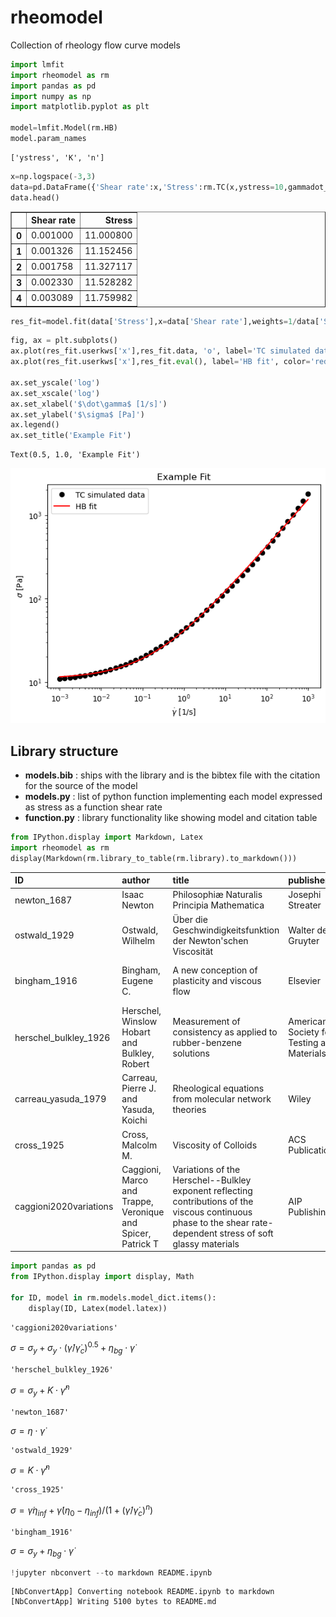 # rheomodel

Collection of rheology flow curve models


```python
import lmfit
import rheomodel as rm
import pandas as pd
import numpy as np
import matplotlib.pyplot as plt

model=lmfit.Model(rm.HB)
model.param_names
```




    ['ystress', 'K', 'n']




```python
x=np.logspace(-3,3)
data=pd.DataFrame({'Shear rate':x,'Stress':rm.TC(x,ystress=10,gammadot_crit=0.1,eta_bg=0.8)})
data.head()
```




<div>
<style scoped>
    .dataframe tbody tr th:only-of-type {
        vertical-align: middle;
    }

    .dataframe tbody tr th {
        vertical-align: top;
    }

    .dataframe thead th {
        text-align: right;
    }
</style>
<table border="1" class="dataframe">
  <thead>
    <tr style="text-align: right;">
      <th></th>
      <th>Shear rate</th>
      <th>Stress</th>
    </tr>
  </thead>
  <tbody>
    <tr>
      <th>0</th>
      <td>0.001000</td>
      <td>11.000800</td>
    </tr>
    <tr>
      <th>1</th>
      <td>0.001326</td>
      <td>11.152456</td>
    </tr>
    <tr>
      <th>2</th>
      <td>0.001758</td>
      <td>11.327117</td>
    </tr>
    <tr>
      <th>3</th>
      <td>0.002330</td>
      <td>11.528282</td>
    </tr>
    <tr>
      <th>4</th>
      <td>0.003089</td>
      <td>11.759982</td>
    </tr>
  </tbody>
</table>
</div>




```python
res_fit=model.fit(data['Stress'],x=data['Shear rate'],weights=1/data['Stress'])
```


```python
fig, ax = plt.subplots()
ax.plot(res_fit.userkws['x'],res_fit.data, 'o', label='TC simulated data', color='black')
ax.plot(res_fit.userkws['x'],res_fit.eval(), label='HB fit', color='red')

ax.set_yscale('log')
ax.set_xscale('log')
ax.set_xlabel('$\dot\gamma$ [1/s]')
ax.set_ylabel('$\sigma$ [Pa]')
ax.legend()
ax.set_title('Example Fit')
```




    Text(0.5, 1.0, 'Example Fit')




    
![png](README_files/README_4_1.png)
    


## Library structure

* **models.bib** : ships with the library and is the bibtex file with the citation for the source of the model
* **models.py** : list of python function implementing each model expressed as stress as a function shear rate
* **function.py** : library functionality like showing model and citation table


```python
from IPython.display import Markdown, Latex
import rheomodel as rm
display(Markdown(rm.library_to_table(rm.library).to_markdown()))
```


| ID                     | author                                                      | title                                                                                                                                                             | publisher                                  |   year | address   | journal                                                   |   volume |   number | pages      |
|:-----------------------|:------------------------------------------------------------|:------------------------------------------------------------------------------------------------------------------------------------------------------------------|:-------------------------------------------|-------:|:----------|:----------------------------------------------------------|---------:|---------:|:-----------|
| newton_1687            | Isaac Newton                                                | Philosophiæ Naturalis Principia Mathematica                                                                                                                       | Josephi Streater                           |   1687 | London    | nan                                                       |      nan |      nan | nan        |
| ostwald_1929           | Ostwald, Wilhelm                                            | Über die Geschwindigkeitsfunktion der Newton'schen Viscosität                                                                                                     | Walter de Gruyter                          |   1929 | nan       | Zeitschrift für physikalische Chemie                      |      102 |        1 | 64--79     |
| bingham_1916           | Bingham, Eugene C.                                          | A new conception of plasticity and viscous flow                                                                                                                   | Elsevier                                   |   1916 | nan       | The Journal of the Franklin Institute                     |      181 |        6 | 543--552   |
| herschel_bulkley_1926  | Herschel, Winslow Hobart and Bulkley, Robert                | Measurement of consistency as applied to rubber-benzene solutions                                                                                                 | American Society for Testing and Materials |   1926 | nan       | Proceedings of the American Society for Testing Materials |       26 |        2 | 621--633   |
| carreau_yasuda_1979    | Carreau, Pierre J. and Yasuda, Koichi                       | Rheological equations from molecular network theories                                                                                                             | Wiley                                      |   1979 | nan       | Journal of Polymer Science                                |       11 |        2 | 371--388   |
| cross_1925             | Cross, Malcolm M.                                           | Viscosity of Colloids                                                                                                                                             | ACS Publications                           |   1925 | nan       | The Journal of Physical Chemistry                         |       29 |       11 | 1409--1426 |
| caggioni2020variations | Caggioni, Marco and Trappe, Veronique and Spicer, Patrick T | Variations of the Herschel--Bulkley exponent reflecting contributions of the viscous continuous phase to the shear rate-dependent stress of soft glassy materials | AIP Publishing                             |   2020 | nan       | Journal of Rheology                                       |       64 |        2 | 413--422   |



```python
import pandas as pd
from IPython.display import display, Math

for ID, model in rm.models.model_dict.items():
    display(ID, Latex(model.latex))
```


    'caggioni2020variations'



$\sigma=\sigma_y+\sigma_y\cdot(\dot\gamma/\dot\gamma_c)^{0.5}+\eta_{bg}\cdot\dot\gamma$



    'herschel_bulkley_1926'



$\sigma= \sigma_y + K \cdot \dot\gamma^n$



    'newton_1687'



$\sigma=\eta\cdot\dot\gamma$



    'ostwald_1929'



$\sigma=K \cdot \dot\gamma^n$



    'cross_1925'



$\sigma= \dot\gamma \eta_{inf} + \dot\gamma (\eta_0 - \eta_{inf})/(1 + (\dot\gamma/\dot\gamma_c)^n)$



    'bingham_1916'



$\sigma=\sigma_y+\eta_{bg}\cdot\dot\gamma$



```python
!jupyter nbconvert --to markdown README.ipynb
```

    [NbConvertApp] Converting notebook README.ipynb to markdown
    [NbConvertApp] Writing 5100 bytes to README.md
    
